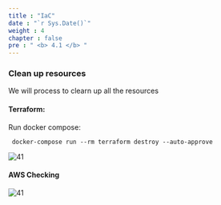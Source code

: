```yaml
---
title : "IaC"
date : "`r Sys.Date()`"
weight : 4
chapter : false
pre : " <b> 4.1 </b> "
---
```

### Clean up resources

We will process to clearn up all the resources

#### Terraform:
Run docker compose: 
```dockercompose
 docker-compose run --rm terraform destroy --auto-approve
```

![41](/aws-ws/images/4-cleanup/4.1-ec2/1.png)

#### AWS Checking
![41](/aws-ws/images/4-cleanup/4.1-ec2/2.png)